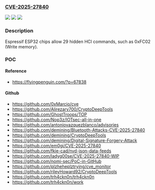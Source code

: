 ### [CVE-2025-27840](https://cve.mitre.org/cgi-bin/cvename.cgi?name=CVE-2025-27840)
![](https://img.shields.io/static/v1?label=Product&message=ESP32&color=blue)
![](https://img.shields.io/static/v1?label=Version&message=2025-03-06%20&color=brightgreen)
![](https://img.shields.io/static/v1?label=Vulnerability&message=CWE-912%20Hidden%20Functionality&color=brightgreen)

### Description

Espressif ESP32 chips allow 29 hidden HCI commands, such as 0xFC02 (Write memory).

### POC

#### Reference
- https://flyingpenguin.com/?p=67838

#### Github
- https://github.com/0xMarcio/cve
- https://github.com/Alirezarv700/CryptoDeepTools
- https://github.com/GhostTroops/TOP
- https://github.com/Nop3z/IOTsec-all-in-one
- https://github.com/antoniovazquezblanco/advisories
- https://github.com/demining/Bluetooth-Attacks-CVE-2025-27840
- https://github.com/demining/CryptoDeepTools
- https://github.com/demining/Digital-Signature-Forgery-Attack
- https://github.com/em0gi/CVE-2025-27840
- https://github.com/fkie-cad/nvd-json-data-feeds
- https://github.com/ladyg00se/CVE-2025-27840-WIP
- https://github.com/nomi-sec/PoC-in-GitHub
- https://github.com/plzheheplztrying/cve_monitor
- https://github.com/rileyHoward92/CryptoDeepTools
- https://github.com/trh4ckn0n/trh4ckn0n
- https://github.com/trh4ckn0n/work


